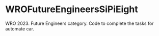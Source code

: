# WROFutureEngineersSiPiEight
WRO 2023. Future Engineers category. Code to complete the tasks for automate car.




